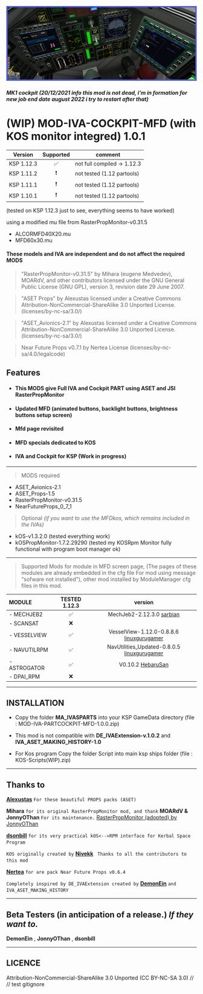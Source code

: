 ![MK1 cockpit](https://raw.githubusercontent.com/Massetstephane/MOD-IVA-PARTCOCKPIT-MFD/main/DOSSIERstockage/IVApic.png)
##### MK1 cockpit (20/12/2021 info this mod is not dead, i'm in formation for new job end date august 2022 i try to restart after that)

# (WIP) MOD-IVA-COCKPIT-MFD (with KOS monitor integred) 1.0.1

| Version | Supported | comment |
| ------- | :---: | -------- |
| KSP 1.12.3  |       ✅             | not full compiled -> 1.12.3 |
| KSP 1.11.2  | ❗ | not tested (1.12 partools) |
| KSP 1.11.1  | ❗ | not tested (1.12 partools) |
| KSP 1.10.1  | ❗ | not tested (1.12 partools) |
(tested on KSP 1.12.3 just to see, everything seems to have worked)

using a modified mu file from RasterPropMonitor-v0.31.5
- ALCORMFD40X20.mu
- MFD60x30.mu
#### These models and IVA are independent and do not affect the required MODS

> "RasterPropMonitor-v0.31.5" by Mihara (eugene Medvedev), MOARdV, and other contributors licensed under the GNU General Public License (GNU GPL), version 3, revision
    date 29 June 2007.

> "ASET Props" by Alexustas licensed under a Creative Commons Attribution-NonCommercial-ShareAlike 3.0 Unported License. (licenses/by-nc-sa/3.0/)

> "ASET_Avionics-2.1" by Alexustas licensed under a Creative Commons Attribution-NonCommercial-ShareAlike 3.0 Unported License. (licenses/by-nc-sa/3.0/)

> Near Future Props v0.7.1 by Nertea License (licenses/by-nc-sa/4.0/legalcode)

## Features

- #### This MODS give Full IVA and Cockpit PART using ASET and JSI RasterPropMonitor
- #### Updated MFD (animated buttons, backlight buttons, brightness buttons setup screen)
- #### Mfd page revisited
- #### MFD specials dedicated to KOS
- #### IVA and Cockpit for KSP (Work in progress)
______

> MODS required
- ASET_Avionics-2.1
- ASET_Props-1.5
- RasterPropMonitor-v0.31.5
- NearFutureProps_0_7_1
> Optional *(if you want to use the MFDkos, which remains included in the IVAs)*
- kOS-v1.3.2.0 (tested everything work) 
- kOSPropMonitor-1.7.2.29290 (tested my KOSRpm Monitor fully functional with program boot manager ok)
______

> Supported Mods for module in MFD screen page, (The pages of these modules are already embedded in the cfg file
> For mod using message "sofware not installed"), other mod installed by ModuleManager cfg files in this mod. 

|  MODULE    |    TESTED 1.12.3   |      version      |
|:---        |        :---:       |       :---:       |
|- MECHJEB2  | :white_check_mark: | MechJeb2-2.12.3.0 [sarbian](https://forum.kerbalspaceprogram.com/index.php?/topic/154834-112x-anatid-robotics-mumech-mechjeb-autopilot-2123-23th-august-2021/#comment-2917905) |
|- SCANSAT   |        :x:         ||
|- VESSELVIEW| :white_check_mark: | VesselView-1.12.0-0.8.8.6 [linuxgurugamer](https://github.com/linuxgurugamer/VesselViewer/releases/tag/0.8.8.4)|
|- NAVUTILRPM|        ✅         | NavUtilities_Updated-0.8.0.5 [linuxgurugamer](https://forum.kerbalspaceprogram.com/index.php?/topic/204929-112x-navutilities-continued-ft-hsi-instrument-landing-system/) |
|- ASTROGATOR| :white_check_mark: | V0.10.2 [HebaruSan](https://github.com/HebaruSan/Astrogator/releases/tag/v0.10.2) |
|- DPAI_RPM  |        :x:         ||
______

## INSTALLATION

- Copy the folder **MA_IVASPARTS** into your KSP GameData directory (file : MOD-IVA-PARTCOCKPIT-MFD-1.0.0.zip)

- This mod is not compatible with **DE_IVAExtension-v.1.0.2** and **IVA_ASET_MAKING_HISTORY-1.0**

- For Kos program Copy the folder Script into main ksp ships folder (file : KOS-Scripts(WIP).zip)

____

## Thanks to

[**Alexustas**](https://forum.kerbalspaceprogram.com/index.php?/topic/116430-aset-props-pack-v15-for-the-modders-who-create-iva/) `` For these beautiful PROPS packs (ASET) ``

**Mihara** ``for its original RasterPropMonitor mod, and thank`` **MOARdV & JonnyOThan** ``For its maintenance.`` [RasterPropMonitor (adopted) by JonnyOThan](https://forum.kerbalspaceprogram.com/index.php?/topic/190737-18x-110x-rasterpropmonitor-adopted/)

[**dsonbill**](https://github.com/dsonbill/kOSPropMonitor) ``for its very practical kOS<-->RPM interface for Kerbal Space Program``

``KOS originally created by`` [**Nivekk**](https://github.com/KSP-KOS/KOS) `` Thanks to all the contributors to this mod``

[**Nertea**](https://forum.kerbalspaceprogram.com/index.php?/topic/166941-111x-near-future-props-prop-assets-for-iva-developers/) ``for are pack Near Future Props v0.6.4``

``Completely inspired by DE_IVAExtension created by`` [**DemonEin**](https://forum.kerbalspaceprogram.com/index.php?/topic/186715-18x-de_ivaextension-for-all-the-stock-pod-ivas/page/6/&tab=comments#comment-3750324) ``and IVA_ASET_MAKING_HISTORY``

____

## Beta Testers (in anticipation of a release.) *If they want to.*

**DemonEin** , **JonnyOThan** , **dsonbill**

______

## LICENCE
Attribution-NonCommercial-ShareAlike 3.0 Unported (CC BY-NC-SA 3.0)
//
// test gitignore

